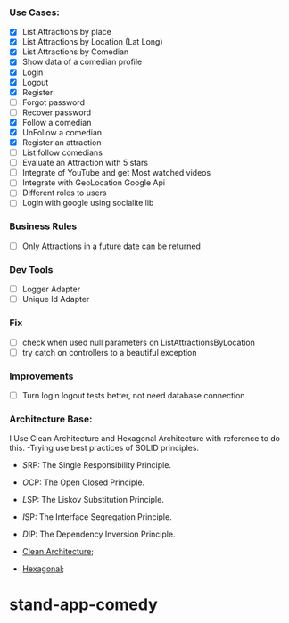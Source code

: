 ### Use Cases:
- [x] List Attractions by place
- [x] List Attractions by Location (Lat Long)
- [x] List Attractions by Comedian
- [x] Show data of a comedian profile
- [x] Login
- [x] Logout
- [x] Register
- [ ] Forgot password
- [ ] Recover password
- [x] Follow a comedian
- [x] UnFollow a comedian
- [x] Register an attraction
- [ ] List follow comedians
- [ ] Evaluate an Attraction with 5 stars
- [ ] Integrate of YouTube and get Most watched videos
- [ ] Integrate with GeoLocation Google Api
- [ ] Different roles to users
- [ ] Login with google using socialite lib

### Business Rules
- [ ] Only Attractions in a future date can be returned

### Dev Tools 
- [ ] Logger Adapter
- [ ] Unique Id Adapter

### Fix 
- [ ] check when used null parameters on ListAttractionsByLocation
- [ ] try catch on controllers to a beautiful exception

### Improvements
- [ ] Turn login logout tests better, not need database connection


### Architecture Base:
I Use Clean Architecture and Hexagonal Architecture with reference to do this. 
-Trying use best practices of SOLID principles.

- *S*RP: The Single Responsibility Principle.
- *O*CP: The Open Closed Principle.
- *L*SP: The Liskov Substitution Principle.
- *I*SP: The Interface Segregation Principle.
- *D*IP: The Dependency Inversion Principle.

- [Clean Architecture](http://cleancoder.com/);
- [Hexagonal](https://alistair.cockburn.us/hexagonal-architecture/);

# stand-app-comedy
